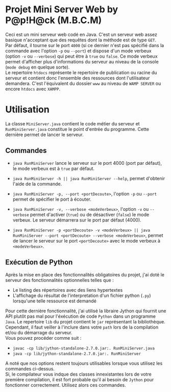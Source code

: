 # Projet Mini Server Web by P@p!H@ck (M.B.C.M)  

Ceci est un mini serveur web codé en Java. C'est un serveur web assez basique n'acceptant que des requêtes dont la méthode est de type `GET`.  
Par défaut, il tourne sur le port `4000` (si ce dernier n'est pas spécifié dans la commande avec l'option `-p` ou `--port`) et dispose d'un mode verbeux (option `-v` ou `--verbose`) qui peut être à `true` ou `false`. Ce mode verbeux permet d'afficher plus d'informations du serveur au niveau de la console (`mode debug` en quelque sorte).  
Le repertoire `htdocs` représente le repertoire de publication ou racine du serveur et contient donc l'ensemble des ressources dont l'utilisateur demandera. C'est l'équivalent du dossier `www` au niveau de `WAMP SERVER` ou encore `htdocs` avec `XAMPP`.  

# Utilisation  
La classe `MiniServer.java` contient le code métier du serveur et `RunMiniServer.java` constitue le point d'entrée du programme. Cette dernière permet de lancer le serveur.  

## Commandes  

* `java RunMiniServer` lance le serveur sur le port 4000 (port par défaut), le mode verbeux est à `true` par défaut.  

* `java RunMiniServer -h || java RunMiniServer --help`, permet d'obtenir l'aide de la commande.  

* `java RunMiniServer -p, --port <portDecoute>`, l'option `-p` ou `--port` permet de spécifier le port à écouter.  

* `java RunMiniServer -v, --verbose <modeVerbeux>`, l'option `-v` ou `--verbose` permet d'activer (`true`) ou de désactiver (`false`) le mode verbeux. Le serveur démarrera sur le port par défaut (4000).  

* `java RunMiniServer -p <portDecoute> -v <modeVerbeux> || java RunMiniServer --port <portDecoute> --verbose <modeVerbeux>`, permet de lancer le serveur sur le port `<portDecoute>` avec le mode verbeux à `<modeVerbeux>`.  

## Exécution de Python  

Après la mise en place des fonctionnalités obligatoires du projet, j'ai doté le serveur des fonctionnalités optionnelles telles que :  
* Le listing des répertoires avec des liens hypertextes  
* L'affichage du résultat de l'interpretation d'un fichier python (`.py`) lorsqu'une telle ressource est demandé  

Pour cette dernière fonctionnalité, j'ai utilisé la libraire Jython qui fournit une API plutôt pas mal pour l'éxécution de code `Python` dans un programme `Java`. Le repertoire `lib` du projet contient le `jar` représentant la bibliothèque. Cependant, il faut veiller à l'inclure dans votre `path` lors de la compilation et/ou du démarrage du serveur.  
Vous pouvez procéder comme suit :  
* `javac -cp lib/jython-standalone-2.7.0.jar:. RunMiniServer.java`  
* `java -cp lib/jython-standalone-2.7.0.jar:. RunMiniServer`  

A noté que nos options restent toujours utilisables lorsque vous utilisez les commandes ci-dessus.  
Si, le compilateur vous indque des classes innexistantes lors de votre première compilation, il est fort probable qu'il ai besoin de `Jython` pour fonctionner correctement. Utilisez alors ces commandes.


